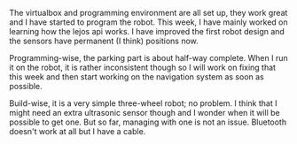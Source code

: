 The virtualbox and programming environment are all set up, they work great and I have started to program the robot. This week, I have mainly worked on learning how the lejos api works. I have improved the first robot design and the sensors have permanent (I think) positions now. 

Programming-wise, the parking part is about half-way complete. When I run it on the robot, it is rather inconsistent though so I will work on fixing that this week and then start working on the navigation system as soon as possible. 

Build-wise, it is a very simple three-wheel robot; no problem. I think that I might need an extra ultrasonic sensor though and I wonder when it will be possible to get one. But so far, managing with one is not an issue. Bluetooth doesn't work at all but I have a cable.
